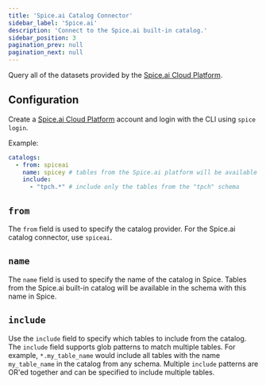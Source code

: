 ```yaml
---
title: 'Spice.ai Catalog Connector'
sidebar_label: 'Spice.ai'
description: 'Connect to the Spice.ai built-in catalog.'
sidebar_position: 3
pagination_prev: null
pagination_next: null
---
```


Query all of the datasets provided by the [Spice.ai Cloud Platform](https://spice.ai).

## Configuration

Create a [Spice.ai Cloud Platform](https://spice.ai) account and login with the CLI using `spice login`.

Example:
```yaml
catalogs:
  - from: spiceai
    name: spicey # tables from the Spice.ai platform will be available in the "spicey" schema in Spice
    include:
      - "tpch.*" # include only the tables from the "tpch" schema
```

## `from`
The `from` field is used to specify the catalog provider. For the Spice.ai catalog connector, use `spiceai`.

## `name`
The `name` field is used to specify the name of the catalog in Spice. Tables from the Spice.ai built-in catalog will be available in the schema with this name in Spice.

## `include`
Use the `include` field to specify which tables to include from the catalog. The `include` field supports glob patterns to match multiple tables. For example, `*.my_table_name` would include all tables with the name `my_table_name` in the catalog from any schema. Multiple `include` patterns are OR'ed together and can be specified to include multiple tables.
